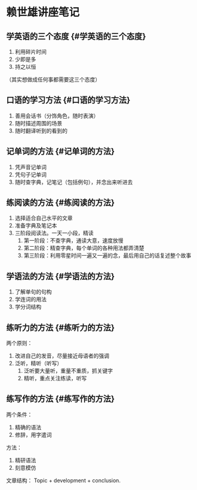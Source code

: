 # 赖世雄讲座笔记


## 学英语的三个态度 {#学英语的三个态度}

1.  利用碎片时间
2.  少即是多
3.  持之以恒

（其实想做成任何事都需要这三个态度）


## 口语的学习方法 {#口语的学习方法}

1.  善用会话书（分饰角色，随时表演）
2.  随时描述周围的场景
3.  随时翻译听到的看到的


## 记单词的方法 {#记单词的方法}

1.  凭声音记单词
2.  凭句子记单词
3.  随时查字典，记笔记（包括例句），并念出来听进去


## 练阅读的方法 {#练阅读的方法}

1.  选择适合自己水平的文章
2.  准备字典及笔记本
3.  三阶段阅读法。一天一小段，精读
    1.  第一阶段：不查字典，通读大意，速度放慢
    2.  第二阶段：精查字典，每个单词的各种用法都弄清楚
    3.  第三阶段：利用零星时间一遍又一遍的念，最后用自己的话复述整个故事


## 学语法的方法 {#学语法的方法}

1.  了解单句的句构
2.  学连词的用法
3.  学分词结构


## 练听力的方法 {#练听力的方法}

两个原则：

1.  改进自己的发音，尽量接近母语者的强调
2.  泛听，精听（听写）
    1.  泛听要大量听，重量不重质，抓关键字
    2.  精听，重点关注练读，听写


## 练写作的方法 {#练写作的方法}

两个条件：

1.  精确的语法
2.  修辞，用字遣词

方法：

1.  精研语法
2.  刻意模仿

文章结构：
Topic + development + conclusion.

